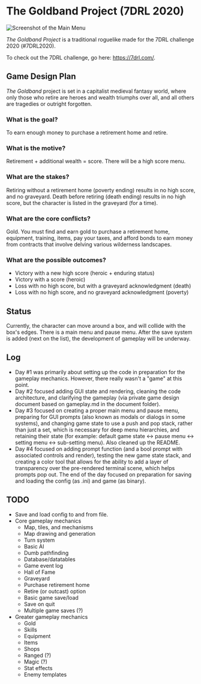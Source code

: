 # The Goldband Project (7DRL 2020)

![Screenshot of the Main Menu](https://github.com/andrewgasson/roguelike-7drl-2020/blob/master/document/picture/main_menu.png)

_The Goldband Project_ is a traditional roguelike made for the 7DRL challenge 2020 (#7DRL2020).

To check out the 7DRL challenge, go here: <https://7drl.com/>.

## Game Design Plan
_The Goldband_ project is set in a capitalist medieval fantasy world, where only those who retire are heroes and wealth triumphs over all, and all others are tragedies or outright forgotten.

### What is the goal?
To earn enough money to purchase a retirement home and retire.

### What is the motive?
Retirement + additional wealth = score. There will be a high score menu.

### What are the stakes?
Retiring without a retirement home (poverty ending) results in no high score, and no graveyard. Death before retiring (death ending) results in no high score, but the character is listed in the graveyard (for a time).

### What are the core conflicts?
Gold. You must find and earn gold to purchase a retirement home, equipment, training, items, pay your taxes, and afford bonds to earn money from contracts that involve delving various wilderness landscapes.

### What are the possible outcomes?
- Victory with a new high score (heroic + enduring status)
- Victory with a score (heroic)
- Loss with no high score, but with a graveyard acknowledgment (death)
- Loss with no high score, and no graveyard acknowledgment (poverty)

## Status
Currently, the character can move around a box, and will collide with the box's edges. There is a main menu and pause menu. After the save system is added (next on the list), the development of gameplay will be underway.

## Log
- Day #1 was primarily about setting up the code in preparation for the gameplay mechanics. However, there really wasn't a "game" at this point.
- Day #2 focused adding GUI state and rendering, cleaning the code architecture, and clarifying the gameplay (via private game design document based on gameplay.md in the document folder).
- Day #3 focused on creating a proper main menu and pause menu, preparing for GUI prompts (also known as modals or dialogs in some systems), and changing game state to use a push and pop stack, rather than just a set, which is necessary for deep menu hierarchies, and retaining their state (for example: default game state <-> pause menu <-> setting menu <-> sub-setting menu). Also cleaned up the README.
- Day #4 focused on adding prompt function (and a bool prompt with associated controls and render), testing the new game state stack, and creating a color tool that allows for the ability to add a layer of transparency over the pre-rendered terminal scene, which helps prompts pop out. The end of the day focused on preparation for saving and loading the config (as .ini) and game (as binary).

## TODO
- Save and load config to and from file.
- Core gameplay mechanics
	- Map, tiles, and mechanisms
	- Map drawing and generation
	- Turn system
	- Basic AI
	- Dumb pathfinding
	- Database/datatables
	- Game event log
	- Hall of Fame
	- Graveyard
	- Purchase retirement home
	- Retire (or outcast) option
	- Basic game save/load
	- Save on quit
	- Multiple game saves (?)
- Greater gameplay mechanics
	- Gold
	- Skills
	- Equipment
	- Items
	- Shops
	- Ranged (?)
	- Magic (?)
	- Stat effects
	- Enemy templates
